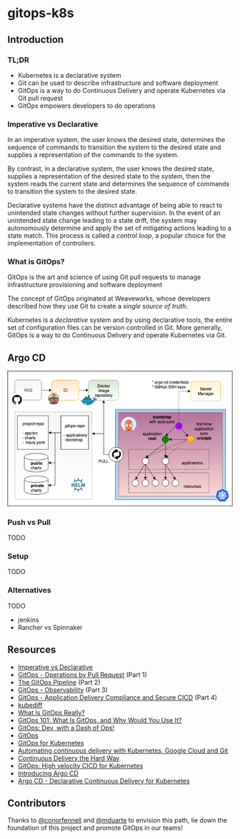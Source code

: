 # gitops-k8s

## Introduction

### TL;DR

* Kubernetes is a declarative system
* Git can be used to describe infrastructure and software deployment
* GitOps is a way to do Continuous Delivery and operate Kubernetes via Git pull request
* GitOps empowers developers to do operations

### Imperative vs Declarative

In an imperative system, the user knows the desired state, determines the sequence of commands to transition the system to the desired state and supplies a representation of the commands to the system.

By contrast, in a declarative system, the user knows the desired state, supplies a representation of the desired state to the system, then the system reads the current state and determines the sequence of commands to transition the system to the desired state.

Declarative systems have the distinct advantage of being able to react to unintended state changes without further supervision. In the event of an unintended state change leading to a state drift, the system may autonomously determine and apply the set of mitigating actions leading to a state match. This process is called a *control loop*, a popular choice for the implementation of controllers.

### What is GitOps?

GitOps is the art and science of using Git pull requests to manage infrastructure provisioning and software deployment

The concept of GitOps originated at Weaveworks, whose developers described how they use Git to create a *single source of truth*.

Kubernetes is a *declarative* system and by using declarative tools, the entire set of configuration files can be version controlled in Git. More generally, GitOps is a way to do Continuous Delivery and operate Kubernetes via Git.

## Argo CD

![architecture](docs/img/gitops-k8s.png)

### Push vs Pull

TODO

### Setup

TODO

### Alternatives

TODO

* jenkins
* Rancher vs Spinnaker

## Resources

* [Imperative vs Declarative](https://medium.com/@dominik.tornow/imperative-vs-declarative-8abc7dcae82e)
* [GitOps - Operations by Pull Request](https://www.weave.works/blog/gitops-operations-by-pull-request) (Part 1)
* [The GitOps Pipeline](https://www.weave.works/blog/the-gitops-pipeline) (Part 2)
* [GitOps - Observability](https://www.weave.works/blog/gitops-part-3-observability) (Part 3)
* [GitOps - Application Delivery Compliance and Secure CICD](https://www.weave.works/blog/gitops-compliance-and-secure-cicd) (Part 4)
* [kubediff](https://github.com/weaveworks/kubediff)
* [What Is GitOps Really?](https://www.weave.works/blog/what-is-gitops-really)
* [GitOps 101: What Is GitOps, and Why Would You Use It?](https://www.twistlock.com/2018/08/06/gitops-101-gitops-use)
* [GitOps: Dev, with a Dash of Ops!](https://www.cloudbees.com/blog/gitops-dev-dash-ops)
* [GitOps](https://www.weave.works/technologies/gitops)
* [GitOps for Kubernetes](https://thenewstack.io/gitops-kubernetes-devops-iteration-focused-declarative-infrastructure)
* [Automating continuous delivery with Kubernetes, Google Cloud and Git](https://vimeo.com/255633066)
* [Continuous Delivery the Hard Way](https://www.weave.works/blog/continuous-delivery-the-hard-way)
* [GitOps: High velocity CICD for Kubernetes](https://www.weave.works/blog/gitops-high-velocity-cicd-for-kubernetes)
* [Introducing Argo CD](https://blog.argoproj.io/introducing-argo-cd-declarative-continuous-delivery-for-kubernetes-da2a73a780cd)
* [Argo CD - Declarative Continuous Delivery for Kubernetes](https://argoproj.github.io/argo-cd)

## Contributors

Thanks to [@conorfennell](https://github.com/conorfennell) and [@mduarte](https://github.com/mduarte) to envision this path, lie down the foundation of this project and promote GitOps in our teams!
